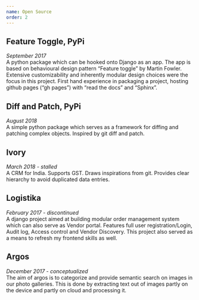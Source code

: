 ```yaml
---
name: Open Source
order: 2
---
```


## Feature Toggle, PyPi
_September 2017_  
A python package which can be hooked onto Django as an app. The app is based on behavioural design pattern “Feature toggle” by Martin Fowler. Extensive customizability and inherently modular design choices were the focus in this project. First hand experience in packaging a project, hosting github pages (“gh pages”) with “read the docs” and “Sphinx”.

## Diff and Patch, PyPi
_August 2018_  
A simple python package which serves as a framework for diffing and patching complex objects. Inspired by git diff and patch.

## Ivory 
_March 2018 - stalled_  
A CRM for India. Supports GST. Draws inspirations from git. Provides clear hierarchy to avoid duplicated data entries. 

## Logistika 
_February 2017 - discontinued_  
A django project aimed at building modular order management system which can also serve as Vendor portal. Features full user registration/Login, Audit log, Access control and Vendor Discovery. This project also served as a  means to refresh my frontend skills as well.

## Argos 
_December 2017 - conceptualized_  
The aim of argos is to categorize and provide semantic search on images in our photo galleries. This is done by extracting text out of images partly on the device and partly on cloud and processing it.